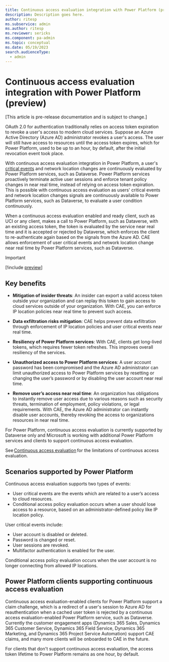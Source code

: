```yaml
---
title: Continuous access evaluation integration with Power Platform (preview)
description: Description goes here.
author: ritesp
ms.subservice: admin
ms.author: ritesp
ms.reviewer: sericks
ms.component: pa-admin
ms.topic: conceptual
ms.date: 05/19/2023
search.audienceType: 
  - admin
---
```


# Continuous access evaluation integration with Power Platform (preview)

[This article is pre-release documentation and is subject to change.]

OAuth 2.0 for authentication traditionally relies on access token expiration to revoke a user's access to modern cloud services. Suppose an Azure Active Directory (Azure AD) administrator revokes a user's access. The user will still have access to resources until the access token expires, which for Power Platform, used to be up to an hour, by default, after the initial revocation event took place. 

With continuous access evaluation integration in Power Platform, a user's [critical events](#scenarios-supported-by-power-platform) and network location changes are continuously evaluated by Power Platform services, such as Dataverse. Power Platform services proactively terminate active user sessions and enforce tenant policy changes in near real time, instead of relying on access token expiration. This is possible with continuous access evaluation as users' critical events and network location changes signals are continuously available to Power Platform services, such as Dataverse, to evaluate a user condition continuously. 

When a continuous access evaluation enabled and ready client, such as UCI or any client, makes a call to Power Platform, such as Dataverse, with an existing access token, the token is evaluated by the service near real time and it is accepted or rejected by Dataverse, which enforces the client to re-authenticate again based on the signals from the Azure AD. CAE allows enforcement of user critical events and network location change near real time by Power Platform services, such as Dataverse. 

> [!Important]
> [!include [preview](../includes/cc-preview-features-definition.md)]

## Key benefits

- **Mitigation of insider threats**: An insider can export a valid access token outside your organization and can replay this token to gain access to cloud services outside of your organization. With CAE, you can enforce IP location policies near real time to prevent such access.

- **Data exfiltration risks mitigation**: CAE helps prevent data exfiltration through enforcement of IP location policies and user critical events near real time. 

- **Resiliency of Power Platform services**: With CAE, clients get long-lived tokens, which requires fewer token refreshes. This improves overall resiliency of the services. 

- **Unauthorized access to Power Platform services**: A user account password has been compromised and the Azure AD administrator can limit unauthorized access to Power Platform services by resetting or changing the user’s password or by disabling the user account near real time. 

- **Remove user’s access near real time**: An organization has obligations to instantly remove user access due to various reasons such as security threats, termination of employment, policy violations, or legal requirements. With CAE, the Azure AD administrator can instantly disable user accounts, thereby revoking the access to organizations resources in near real time. 

For Power Platform, continuous access evaluation is currently supported by Dataverse only and Microsoft is working with additional Power Platform services and clients to support continuous access evaluation. 

 See [Continuous access evaluation](/azure/active-directory/conditional-access/concept-continuous-access-evaluation#limitations) for the limitations of continuous access evaluation. 
 
## Scenarios supported by Power Platform 

Continuous access evaluation supports two types of events: 

- User critical events are the events which are related to a user’s access to cloud resources. 
- Conditional access policy evaluation occurs when a user should lose access to a resource, based on an administrator-defined policy like IP location policy. 

User critical events include: 

- User account is disabled or deleted. 
- Password is changed or reset. 
- User sessions are revoked. 
- Multifactor authentication is enabled for the user. 

Conditional access policy evaluation occurs when the user account is no longer connecting from allowed IP locations. 

## Power Platform clients supporting continuous access evaluation

Continuous access evaluation-enabled clients for Power Platform support a claim challenge, which is a redirect of a user's session to Azure AD for reauthentication when a cached user token is rejected by a continuous access evaluation-enabled Power Platform service, such as Dataverse. Currently the customer engagement apps (Dynamics 365 Sales, Dynamics 365 Customer Service, Dynamics 365 Field Service, Dynamics 365 Marketing, and Dynamics 365 Project Service Automation) support CAE claims, and many more clients will be onboarded to CAE in the future. 

For clients that don't support continuous access evaluation, the access token lifetime to Power Platform remains as one hour, by default. 

 
